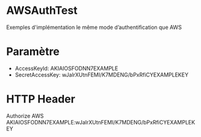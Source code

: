 # AWSAuthTest
Exemples d'implémentation le même mode d’authentification que AWS


# Paramètre
 - AccessKeyId: AKIAIOSFODNN7EXAMPLE
 - SecretAccessKey:	wJalrXUtnFEMI/K7MDENG/bPxRfiCYEXAMPLEKEY

# HTTP Header

Authorize AWS AKIAIOSFODNN7EXAMPLE:wJalrXUtnFEMI/K7MDENG/bPxRfiCYEXAMPLEKEY


